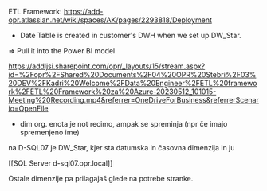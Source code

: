 ETL Framework: https://add-opr.atlassian.net/wiki/spaces/AK/pages/2293818/Deployment
- Date Table is created in customer's DWH when we set up DW_Star.


=> Pull it into the Power BI model





https://addljsi.sharepoint.com/opr/_layouts/15/stream.aspx?id=%2Fopr%2FShared%20Documents%2F04%20OPR%20Stebri%2F03%20DEV%2FKadri%20Welcome%2FData%20Engineer%2FETL%20framework%2FETL%20Framework%20za%20Azure-20230512_101015-Meeting%20Recording.mp4&referrer=OneDriveForBusiness&referrerScenario=OpenFile




- dim org. enota je not recimo, ampak se spreminja (npr če imajo spremenjeno ime)


na D-SQL07 je DW_Star, kjer sta datumska in časovna dimenzija in ju 

[[SQL Server d-sql07.opr.local]]


Ostale dimenzije pa prilagajaš glede na potrebe stranke.

